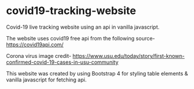 # covid19-tracking-website
Covid-19 live tracking website using an api in vanilla javascript.

The website uses covid19 free api from the following source- 
https://covid19api.com/

Corona virus image credit-
https://www.usu.edu/today/story/first-known-confirmed-covid-19-cases-in-usu-community

This website was created by using Bootstrap 4 for styling table elements & vanilla javascript for fetching api.
